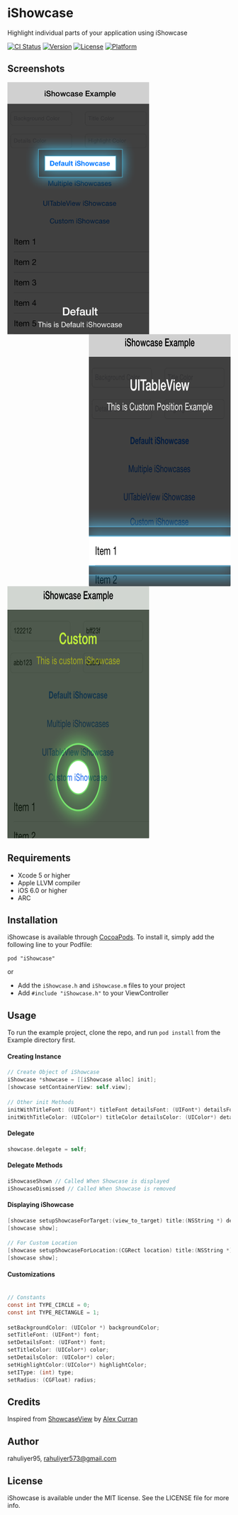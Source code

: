 # iShowcase

Highlight individual parts of your application using iShowcase

[![CI Status](http://img.shields.io/travis/rahuliyer95/iShowcase.svg?style=flat)](https://travis-ci.org/rahuliyer95/iShowcase)
[![Version](https://img.shields.io/cocoapods/v/iShowcase.svg?style=flat)](http://cocoadocs.org/docsets/iShowcase)
[![License](https://img.shields.io/cocoapods/l/iShowcase.svg?style=flat)](http://cocoadocs.org/docsets/iShowcase)
[![Platform](https://img.shields.io/cocoapods/p/iShowcase.svg?style=flat)](http://cocoadocs.org/docsets/iShowcase)

## Screenshots

<img style="float : left" src="screenshot/1.png" width="320" height="568">
<img style="float : right" src="screenshot/2.png" width="320" height="568">
<img src="screenshot/3.png" width="320" height="568">

## Requirements
* Xcode 5 or higher
* Apple LLVM compiler
* iOS 6.0 or higher
* ARC

## Installation

iShowcase is available through [CocoaPods](http://cocoapods.org). To install
it, simply add the following line to your Podfile:

    pod "iShowcase"

or

* Add the `iShowcase.h` and `iShowcase.m` files to your project
* Add `#include "iShowcase.h"` to your ViewController

## Usage

To run the example project, clone the repo, and run `pod install` from the Example directory first.

#### Creating Instance

``` objective-c
// Create Object of iShowcase
iShowcase *showcase = [[iShowcase alloc] init];
[showcase setContainerView: self.view];

// Other init Methods
initWithTitleFont: (UIFont*) titleFont detailsFont: (UIFont*) detailsFont;
initWithTitleColor: (UIColor*) titleColor detailsColor: (UIColor*) detailsColor;
```
#### Delegate

``` objective-c
showcase.delegate = self;
```
#### Delegate Methods

``` objective-c
iShowcaseShown // Called When Showcase is displayed
iShowcaseDismissed // Called When Showcase is removed
```

#### Displaying iShowcase
``` objective-c
[showcase setupShowcaseForTarget:(view_to_target) title:(NSString *) details:<#(NSString *)];
[showcase show];

// For Custom Location
[showcase setupShowcaseForLocation:(CGRect location) title:(NSString *) details:(NSString *)];
[showcase show];
```

#### Customizations

``` objective-c

// Constants
const int TYPE_CIRCLE = 0;
const int TYPE_RECTANGLE = 1;

setBackgroundColor: (UIColor *) backgroundColor;
setTitleFont: (UIFont*) font;
setDetailsFont: (UIFont*) font;
setTitleColor: (UIColor*) color;
setDetailsColor: (UIColor*) color;
setHighlightColor:(UIColor*) highlightColor;
setIType: (int) type;
setRadius: (CGFloat) radius;
```

## Credits

Inspired from [ShowcaseView](https://github.com/amlcurran/Showcaseview) by [Alex Curran](https://github.com/amlcurran/)

## Author

rahuliyer95, rahuliyer573@gmail.com

## License

iShowcase is available under the MIT license. See the LICENSE file for more info.

